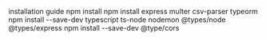 installation guide 
npm install 
npm install express multer csv-parser typeorm
npm install --save-dev typescript ts-node nodemon @types/node @types/express
npm install --save-dev @type/cors
